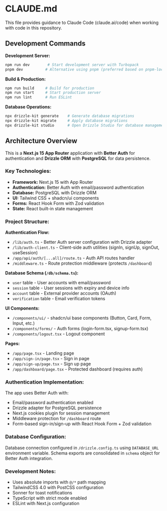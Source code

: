 # CLAUDE.md

This file provides guidance to Claude Code (claude.ai/code) when working with code in this repository.

## Development Commands

**Development Server:**
```bash
npm run dev        # Start development server with Turbopack
pnpm dev          # Alternative using pnpm (preferred based on pnpm-lock.yaml)
```

**Build & Production:**
```bash
npm run build     # Build for production
npm run start     # Start production server
npm run lint      # Run ESLint
```

**Database Operations:**
```bash
npx drizzle-kit generate    # Generate database migrations
npx drizzle-kit migrate     # Apply database migrations
npx drizzle-kit studio      # Open Drizzle Studio for database management
```

## Architecture Overview

This is a **Next.js 15 App Router** application with **Better Auth** for authentication and **Drizzle ORM** with **PostgreSQL** for data persistence.

### Key Technologies:
- **Framework:** Next.js 15 with App Router
- **Authentication:** Better Auth with email/password authentication
- **Database:** PostgreSQL with Drizzle ORM
- **UI:** Tailwind CSS + shadcn/ui components
- **Forms:** React Hook Form with Zod validation
- **State:** React built-in state management

### Project Structure:

**Authentication Flow:**
- `/lib/auth.ts` - Better Auth server configuration with Drizzle adapter
- `/lib/auth-client.ts` - Client-side auth utilities (signIn, signUp, signOut, useSession)
- `/app/api/auth/[...all]/route.ts` - Auth API routes handler
- `/middleware.ts` - Route protection middleware (protects `/dashboard`)

**Database Schema (`/db/schema.ts`):**
- `user` table - User accounts with email/password
- `session` table - User sessions with expiry and device info
- `account` table - External provider accounts (OAuth)
- `verification` table - Email verification tokens

**UI Components:**
- `/components/ui/` - shadcn/ui base components (Button, Card, Form, Input, etc.)
- `/components/forms/` - Auth forms (login-form.tsx, signup-form.tsx)
- `/components/logout.tsx` - Logout component

**Pages:**
- `/app/page.tsx` - Landing page
- `/app/sign-in/page.tsx` - Sign in page
- `/app/sign-up/page.tsx` - Sign up page  
- `/app/dashboard/page.tsx` - Protected dashboard (requires auth)

### Authentication Implementation:

The app uses Better Auth with:
- Email/password authentication enabled
- Drizzle adapter for PostgreSQL persistence  
- Next.js cookies plugin for session management
- Middleware protection for `/dashboard` route
- Form-based sign-in/sign-up with React Hook Form + Zod validation

### Database Configuration:

Database connection configured in `/drizzle.config.ts` using `DATABASE_URL` environment variable. Schema exports are consolidated in `schema` object for Better Auth integration.

### Development Notes:

- Uses absolute imports with `@/*` path mapping
- TailwindCSS 4.0 with PostCSS configuration
- Sonner for toast notifications
- TypeScript with strict mode enabled
- ESLint with Next.js configuration